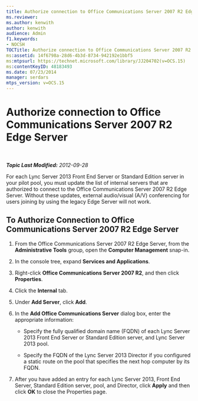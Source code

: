 ```yaml
---
title: Authorize connection to Office Communications Server 2007 R2 Edge Server
ms.reviewer: 
ms.author: kenwith
author: kenwith
audience: Admin
f1.keywords:
- NOCSH
TOCTitle: Authorize connection to Office Communications Server 2007 R2 Edge Server
ms:assetid: 14f6798a-28d6-4b3d-8734-942192e1bbf5
ms:mtpsurl: https://technet.microsoft.com/library/JJ204702(v=OCS.15)
ms:contentKeyID: 48183493
ms.date: 07/23/2014
manager: serdars
mtps_version: v=OCS.15
---
```


<div data-xmlns="http://www.w3.org/1999/xhtml">

<div class="topic" data-xmlns="http://www.w3.org/1999/xhtml" data-msxsl="urn:schemas-microsoft-com:xslt" data-cs="http://msdn.microsoft.com/">

<div data-asp="http://msdn2.microsoft.com/asp">

# Authorize connection to Office Communications Server 2007 R2 Edge Server

</div>

<div id="mainSection">

<div id="mainBody">

<span> </span>

_**Topic Last Modified:** 2012-09-28_

For each Lync Server 2013 Front End Server or Standard Edition server in your pilot pool, you must update the list of internal servers that are authorized to connect to the Office Communications Server 2007 R2 Edge Server. Without these updates, external audio/visual (A/V) conferencing for users joining by using the legacy Edge Server will not work.

<div>

## To Authorize Connection to Office Communications Server 2007 R2 Edge Server

1.  From the Office Communications Server 2007 R2 Edge Server, from the **Administrative Tools** group, open the **Computer Management** snap-in.

2.  In the console tree, expand **Services and Applications**.

3.  Right-click **Office Communications Server 2007 R2**, and then click **Properties**.

4.  Click the **Internal** tab.

5.  Under **Add Server**, click **Add**.

6.  In the **Add Office Communications Server** dialog box, enter the appropriate information:
    
      - Specify the fully qualified domain name (FQDN) of each Lync Server 2013 Front End Server or Standard Edition server, and Lync Server 2013 pool.
    
      - Specify the FQDN of the Lync Server 2013 Director if you configured a static route on the pool that specifies the next hop computer by its FQDN.

7.  After you have added an entry for each Lync Server 2013, Front End Server, Standard Edition server, pool, and Director, click **Apply** and then click **OK** to close the Properties page.

</div>

</div>

<span> </span>

</div>

</div>

</div>

